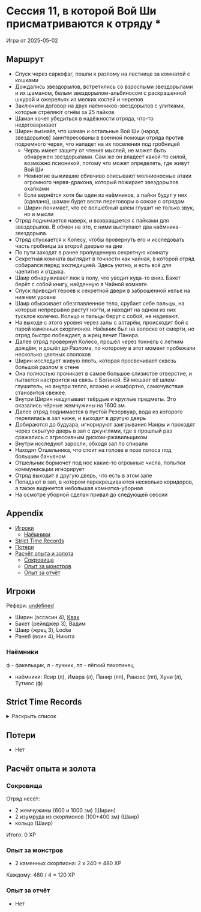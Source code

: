 # Сессия 11, в которой Вой Ши присматриваются к отряду \*

<!--
<a title="" href="">
  <img src="" style="width:800px" />
</a>
-->

Игра от 2025-05-02

## Маршрут

- Спуск через саркофаг, пошли к разлому на лестнице за комнатой с кошками
- Дождались звездорылов, встретились со взрослыми звездорылами и их шаманом, белым звездорылом-альбиносом с раскрашенной
  шкурой и ожерельях из мелких костей и черепов
- Заключили договор на двух наёмников-звездорылов с улитками, которые стреляют огнём за 25 пайков
- Шаман хочет убедиться в надёжности отряда, что-то недоговаривает
- Ширин вызнаёт, что шаман и остальные Вой Ши (народ звездорылов) заинтересованы в военной помощи отряда против
  подземного червя, что нападет на их поселения под гробницей
  - Червь имеет защиту от чтения мыслей, не может быть обнаружен звездорылами. Сам же он владеет какой-то силой,
    возможно псионикой, потому что может определять, где живут Вой Ши
  - Немногие выжившие сбивчиво описывают молниеносные атаки огромного червя-дракона, который пожирает звездорылов
    охапками
  - Если вернётся хотя бы один из наёмников, а пайки будут у них (сделано), шаман будет вести переговоры о союзе с
    отрядом
  - Ширин понимает, что её волшебный шлем глушит не только звук, но и мысли
- Отряд поднимается наверх, и возвращается с пайками для звездорылов. В обмен на это, с ними выступают два
  наёмника-звездорыла.
- Отряд спускается к Колесу, чтобы провернуть его и исследовать часть гробницы за второй дверью на дне
- По пути заходят в ранее пропущенную секретную комнату
- Секретная комната выглядит в точности как чайная, в которой отряд собирался перед экспедицией. Здесь уютно, и есть всё
  для чаепития и отдыха.
- Шаир обнаруживает люк в полу, что уводит куда-то вниз. Бакет берёт с собой книгу, найденную в Чайной комнате.
- Спуск приводит героев к секретной двери в заброшенной келье на нижнем уровне
- Шаир обыскивает обезглавленное тело, срубает себе пальцы, на которых непрерывно растут ногти, и находит на одном из
  них тусклое колечко. Кольцо и пальцы берут с собой, не надевают.
- На выходе с этого уровня через залы с алтарём, происходит бой с парой каменных скорпионов. Наёмник был на волоске от
  смерти, но отряд быстро побеждает, а жрец лечит Панира.
- Далее отряд провернул Колесо, прошёл через тоннель с летним дождём, и дошёл до Разлома, по которому в этот момент
  пробежали несколько цветных сполохов
- Ширин исследует живую плоть, которая просвечивает сквозь большой разлом в стене
- Она полностью проникает в самое большое слизистое отверстие, и пытается настроится на связь с Богиней. Ей мешает её
  шлем-глушитель, но внутри тепло, влажно и комфортно, самочувствие становится свежее.
- Внутри Ширин нащупывает твёрдые и круглые предметы. Это оказались чёрные жемчужины на 1600 зм.
- Далее отряд поднимается в пустой Резервуар, вода из которого перелилась в зал ниже, и выходит в другую дверь
- Добираются до будуара, игнорируют заигрывания Наиры и проходят через скрытую дверь в зал с джунглями, где в прошлый
  раз сражались с агрессивным диском-ржавильщиком
- Внутри исследуют заросли, обходя зал по спирали
- Находят Отшельника, что стоит на голове в позе лотоса под большим баньяном
- Отшельник бормочет под нос какие-то огромные числа, попытки коммуникации игнорирует
- Отряд выходит в другую дверь, что есть в этом зале
- Попадают в зал, в котором перекрещиваются несколько коридоров, а также виднеется небольшая комнатка-уборная
- На осмотре уборной сделан привал до следующей сессии

## Appendix

<!-- toc -->

- [Игроки](#%D0%B8%D0%B3%D1%80%D0%BE%D0%BA%D0%B8)
  - [Наёмники](#%D0%BD%D0%B0%D1%91%D0%BC%D0%BD%D0%B8%D0%BA%D0%B8)
- [Strict Time Records](#strict-time-records)
- [Потери](#%D0%BF%D0%BE%D1%82%D0%B5%D1%80%D0%B8)
- [Расчёт опыта и золота](#%D1%80%D0%B0%D1%81%D1%87%D1%91%D1%82-%D0%BE%D0%BF%D1%8B%D1%82%D0%B0-%D0%B8-%D0%B7%D0%BE%D0%BB%D0%BE%D1%82%D0%B0)
  - [Сокровища](#%D1%81%D0%BE%D0%BA%D1%80%D0%BE%D0%B2%D0%B8%D1%89%D0%B0)
  - [Опыт за монстров](#%D0%BE%D0%BF%D1%8B%D1%82-%D0%B7%D0%B0-%D0%BC%D0%BE%D0%BD%D1%81%D1%82%D1%80%D0%BE%D0%B2)
  - [Опыт за отчёт](#%D0%BE%D0%BF%D1%8B%D1%82-%D0%B7%D0%B0-%D0%BE%D1%82%D1%87%D1%91%D1%82)

<!-- tocstop -->

## Игроки

Рефери: [undefined](https://t.me/oktottrpg)

- Ширин (ассасин 4), [Квак](https://t.me/troglog)
- Бакет (рейнджер 3), Вадим
- Шаир (жрец 3), Locke
- Ранеб (воин 4), Никита

### Наёмники

ф - факельщик, л - лучник, лп - лёгкий пехотинец

- наёмники: Ясир (л), Имара (л), Панир (лп), Рамзес (лп), Хуни (л), Тутмос (ф)

## Strict Time Records

<details><summary>Раскрыть список</summary>

По дням

- 1 день: 1ч + 2ч20м (игра 1) 10 января
- 2 день: отдых в лагере, ночёвка (игра 2) 17 января
- 3 день: 1ч + 3ч20м, остались внутри (конец игры 2). 4ч30м внутри (игра 3). 2ч30м (игра 4).
- 4-7 день: отдых, наём
- 8 день: раскопки шахты снаружи (конец игры 4) (игра 5)
- 9 день: 3ч10м внутри (конец игры 5) (игра 6), вышли наружу и ночевали в лагере
- 10 день: 4ч внутри (конец игры 6), 7ч + 40м в гротах (игра 7), 1ч10 м (игра 8) (Ширин, икра)
- 11-13 день: отдых в лагере, отправка каравана с сокровищами в поселение
- 14 день: 4ч10м (конец игры 8), 3ч40м (игра 9)
- 15 день: отдых, исследования (конец игры 9)
- 16 день (игра 10)
- 17 день: караван доезжает до поселения (игра 11), лечение в лагере
- 18 день: лечение в лагере
- 19 день: спуск в гробницу (7ч 20м) (конец игры 11)
- 20 день: икра в Ширин созревает, караван выезжает обратно

</details>

## Потери

- Нет

## Расчёт опыта и золота

### Сокровища

Отряд несёт:

- 2 жемчужины (600 и 1000 зм) (Ширин)
- 2 изумруда из скорпионов (100+400 зм) (Шаир)
- кольцо (Шаир)

Итого: 0 XP

### Опыт за монстров

- 2 каменных скорпиона: 2 x 240 = 480 XP

Каждому: 480 / 4 = 120 XP

### Опыт за отчёт

- Нет
